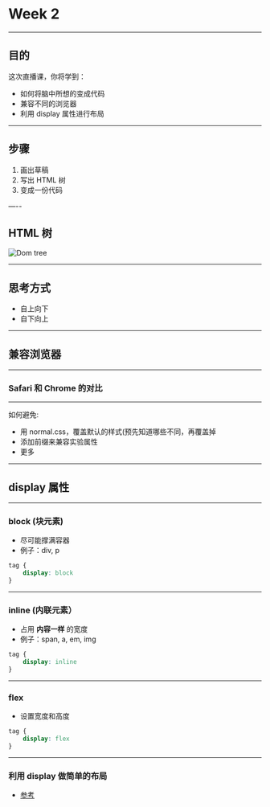 # Week 2

---

## 目的

这次直播课，你将学到：

- 如何将脑中所想的变成代码
- 兼容不同的浏览器
- 利用 display 属性进行布局

---

## 步骤

1. 画出草稿
2. 写出 HTML 树
3. 变成一份代码

—--

## HTML 树 

![Dom tree](https://encrypted-tbn1.gstatic.com/images?q=tbn:ANd9GcTct3PwPsbZ1T72NVjpRZWo-QOtmkeRXHTL9Iww7nVUiDlR5ZROv1VIAhP9)

---

## 思考方式

- 自上向下
- 自下向上

---

## 兼容浏览器

---

### Safari 和 Chrome 的对比

---

如何避免:

- 用 normal.css，覆盖默认的样式(预先知道哪些不同，再覆盖掉
- 添加前缀来兼容实验属性
- 更多

---

## display 属性

---

### block (块元素)

- 尽可能撑满容器
- 例子：div, p

```css
tag {
	display: block
}
```

---

### inline (内联元素）

- 占用 **内容一样** 的宽度
- 例子：span, a, em, img

```css
tag {
	display: inline
}

```

---

### flex

- 设置宽度和高度

```css
tag {
	display: flex
}
```

---

### 利用 display 做简单的布局

- [参考](https://developer.mozilla.org/en-US/docs/Web/CSS/flex)